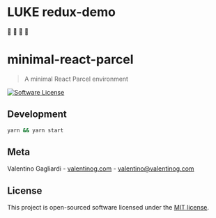 # LUKE redux-demo
:blue_heart: :blue_heart: :blue_heart: :blue_heart: 

# minimal-react-parcel
> A minimal React Parcel environment

[![Software License](https://img.shields.io/badge/license-MIT-brightgreen.svg?style=flat)](LICENSE)

## Development

```bash
yarn && yarn start
```

## Meta

Valentino Gagliardi - [valentinog.com](https://www.valentinog.com) - valentino@valentinog.com

## License

This project is open-sourced software licensed under the [MIT license](http://opensource.org/licenses/MIT).
